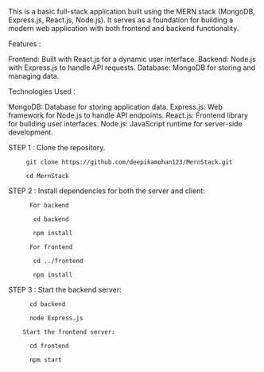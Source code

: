 This is a basic full-stack application built using the MERN stack (MongoDB, Express.js, React.js, Node.js). It serves as a foundation for building a modern web application with both frontend and backend functionality.

Features :

Frontend: Built with React.js for a dynamic user interface.
Backend: Node.js with Express.js to handle API requests.
Database: MongoDB for storing and managing data.

Technologies Used :

MongoDB: Database for storing application data.
Express.js: Web framework for Node.js to handle API endpoints.
React.js: Frontend library for building user interfaces.
Node.js: JavaScript runtime for server-side development.

STEP 1 : Clone the repository.

         git clone https://github.com/deepikamohan123/MernStack.git
         
         cd MernStack
         
STEP 2 : Install dependencies for both the server and client:

          For backend
          
           cd backend
           
           npm install
           
          For frontend
          
           cd ../frontend
           
           npm install
           
STEP 3 : Start the backend server:

          cd backend
          
          node Express.js
          
        Start the frontend server:
        
          cd frontend
          
          npm start
